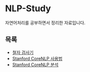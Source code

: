 # NLP-Study
자연어처리를 공부하면서 정리한 자료입니다.

## 목록
- [철자 검사기](Spelling%20Corrector/)
- [Stanford CoreNLP 사용법](CoreNLP%20Usage/)
- [Stanford CoreNLP 분석](CoreNLP%20Analysis/)